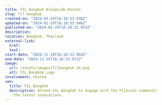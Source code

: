 ```yaml
---
title: FIL Bangkok Alongside DevCon
slug: fil-bangkok
created-on: "2024-01-29T16:18:33.938Z"
updated-on: "2024-01-29T16:18:33.946Z"
published-on: "2024-01-29T16:18:33.953Z"
description:
location: Bangkok, Thailand
external-link:
  href:
  text:
start-date: "2024-11-10T16:18:33.964Z"
end-date: "2024-11-15T16:18:33.972Z"
image:
  url: /assets/images/filbangkok-24.png
  alt: FIL Bangkok Logo
involvement: hosted
seo:
  title: FIL Bangkok
  description: Attend FIL Bangkok to engage with the Filecoin community and discover
    the latest innovations.
---
```

